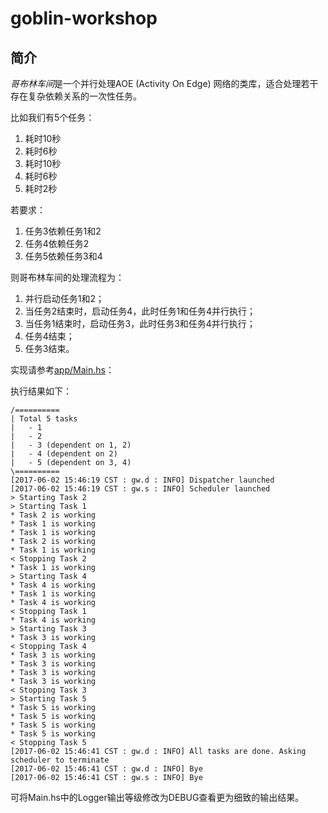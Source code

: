 # goblin-workshop

## 简介

*哥布林车间*是一个并行处理AOE (Activity On Edge) 网络的类库，适合处理若干存在复杂依赖关系的一次性任务。

比如我们有5个任务：
1. 耗时10秒
1. 耗时6秒
1. 耗时10秒
1. 耗时6秒
1. 耗时2秒

若要求：
1. 任务3依赖任务1和2
1. 任务4依赖任务2
1. 任务5依赖任务3和4

则哥布林车间的处理流程为：
1. 并行启动任务1和2；
1. 当任务2结束时，启动任务4，此时任务1和任务4并行执行；
1. 当任务1结束时，启动任务3，此时任务3和任务4并行执行；
1. 任务4结束；
1. 任务3结束。

实现请参考[app/Main.hs](app/Main.hs)：

执行结果如下：

```
/==========
| Total 5 tasks
|   - 1
|   - 2
|   - 3 (dependent on 1, 2)
|   - 4 (dependent on 2)
|   - 5 (dependent on 3, 4)
\==========
[2017-06-02 15:46:19 CST : gw.d : INFO] Dispatcher launched
[2017-06-02 15:46:19 CST : gw.s : INFO] Scheduler launched
> Starting Task 2
> Starting Task 1
* Task 2 is working
* Task 1 is working
* Task 1 is working
* Task 2 is working
* Task 1 is working
< Stopping Task 2
* Task 1 is working
> Starting Task 4
* Task 4 is working
* Task 1 is working
* Task 4 is working
< Stopping Task 1
* Task 4 is working
> Starting Task 3
* Task 3 is working
< Stopping Task 4
* Task 3 is working
* Task 3 is working
* Task 3 is working
* Task 3 is working
< Stopping Task 3
> Starting Task 5
* Task 5 is working
* Task 5 is working
* Task 5 is working
* Task 5 is working
< Stopping Task 5
[2017-06-02 15:46:41 CST : gw.d : INFO] All tasks are done. Asking scheduler to terminate
[2017-06-02 15:46:41 CST : gw.d : INFO] Bye
[2017-06-02 15:46:41 CST : gw.s : INFO] Bye
```

可将Main.hs中的Logger输出等级修改为DEBUG查看更为细致的输出结果。
